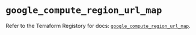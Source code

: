 # `google_compute_region_url_map`

Refer to the Terraform Registory for docs: [`google_compute_region_url_map`](https://registry.terraform.io/providers/hashicorp/google-beta/5.29.0/docs/resources/google_compute_region_url_map).
